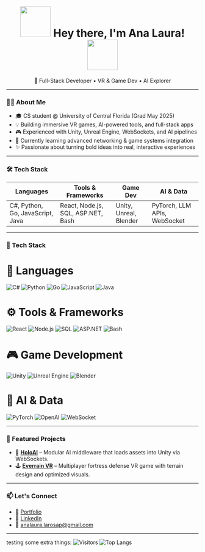 
<!---
Wasasita/Wasasita is a ✨ special ✨ repository because its `README.md` (this file) appears on your GitHub profile.
You can click the Preview link to take a look at your changes.⭐


<h1 align="center"> <img align="left" width="100" height="100" src= https://github.com/Wasasita/Wasasita/assets/102564909/a2955519-d608-4e1d-a705-bc12a52f51c8>  Hey! Welcome to my GitHub Profile! <img align="right" width="100" height="100" src= https://github.com/Wasasita/Wasasita/assets/102564909/0033a79d-2b30-4c3c-ac0a-d88d4db83372> </h1>

<p align="center"> ⭐ I'm a Full Stack Software Developer in Process⭐ </p>

<p align="center">                   
 

</p>
--->

<h1 align="center">
  <img src="https://github.com/Wasasita/Wasasita/assets/102564909/a2955519-d608-4e1d-a705-bc12a52f51c8" width="80" />
  Hey there, I'm Ana Laura!
  <img src="https://github.com/Wasasita/Wasasita/assets/102564909/0033a79d-2b30-4c3c-ac0a-d88d4db83372" width="80" />
</h1>

<p align="center">🚀 Full-Stack Developer • VR & Game Dev • AI Explorer</p>

---

### 👩‍💻 About Me

- 🎓 CS student @ University of Central Florida (Grad May 2025)
- 💡 Building immersive VR games, AI-powered tools, and full-stack apps
- 🎮 Experienced with Unity, Unreal Engine, WebSockets, and AI pipelines
- 🌱 Currently learning advanced networking & game systems integration
- ✨ Passionate about turning bold ideas into real, interactive experiences

---

### 🛠 Tech Stack

| Languages | Tools & Frameworks | Game Dev | AI & Data |
|----------|--------------------|----------|-----------|
| C#, Python, Go, JavaScript, Java | React, Node.js, SQL, ASP.NET, Bash | Unity, Unreal, Blender | PyTorch, LLM APIs, WebSocket |

---

### 🧠 Tech Stack

<h1>🧠 Languages</h1>

![C#](https://img.shields.io/badge/-CSharp-239120?style=flat&logo=csharp)
![Python](https://img.shields.io/badge/-Python-3776AB?style=flat&logo=python)
![Go](https://img.shields.io/badge/-Go-00ADD8?style=flat&logo=go)
![JavaScript](https://img.shields.io/badge/-JavaScript-F7DF1E?style=flat&logo=javascript&logoColor=black)
![Java](https://img.shields.io/badge/-Java-007396?style=flat&logo=java)

<h1>⚙️ Tools & Frameworks</h1>

![React](https://img.shields.io/badge/-React-20232A?style=flat&logo=react)
![Node.js](https://img.shields.io/badge/-Node.js-339933?style=flat&logo=node.js)
![SQL](https://img.shields.io/badge/-SQL-4479A1?style=flat&logo=postgresql)
![ASP.NET](https://img.shields.io/badge/-ASP.NET-5C2D91?style=flat&logo=dotnet)
![Bash](https://img.shields.io/badge/-Bash-4EAA25?style=flat&logo=gnu-bash)


<h1>🎮 Game Development</h1>

![Unity](https://img.shields.io/badge/-Unity-000000?style=flat&logo=unity)
![Unreal Engine](https://img.shields.io/badge/-Unreal-313131?style=flat&logo=unrealengine)
![Blender](https://img.shields.io/badge/-Blender-F5792A?style=flat&logo=blender)

<h1>🤖 AI & Data</h1>

![PyTorch](https://img.shields.io/badge/-PyTorch-EE4C2C?style=flat&logo=pytorch)
![OpenAI](https://img.shields.io/badge/-LLM%20APIs-412991?style=flat&logo=openai)
![WebSocket](https://img.shields.io/badge/-WebSocket-2C8EBB?style=flat&logo=websocket)

---

### 🌟 Featured Projects

- 🔧 [**HoloAI**](https://github.com/your-holoai-link) – Modular AI middleware that loads assets into Unity via WebSockets.
- 🕹 [**Everrain VR**](https://github.com/your-everrain-link) – Multiplayer fortress defense VR game with terrain design and optimized visuals.

---

### 📫 Let's Connect

- 🔗 [Portfolio](https://analauralarosap.wixstudio.com/softdev)
- 💼 [LinkedIn](https://linkedin.com/in/ana-larosa)
- 📧 analaura.larosap@gmail.com

---

testing some extra things:
![Visitors](https://komarev.com/ghpvc/?username=Wasasita&style=flat-square&color=blue)
![Top Langs](https://github-readme-stats.vercel.app/api/top-langs/?username=Wasasita&layout=compact&theme=tokyonight)



